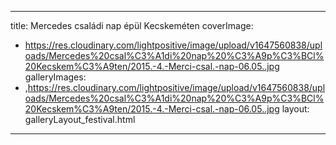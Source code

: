 
---
title: Mercedes családi nap épül Kecskeméten
coverImage:
  - https://res.cloudinary.com/lightpositive/image/upload/v1647560838/uploads/Mercedes%20csal%C3%A1di%20nap%20%C3%A9p%C3%BCl%20Kecskem%C3%A9ten/2015.-4.-Merci-csal.-nap-06.05..jpg
galleryImages:
   - ,https://res.cloudinary.com/lightpositive/image/upload/v1647560838/uploads/Mercedes%20csal%C3%A1di%20nap%20%C3%A9p%C3%BCl%20Kecskem%C3%A9ten/2015.-4.-Merci-csal.-nap-06.05..jpg
layout: galleryLayout_festival.html
---
